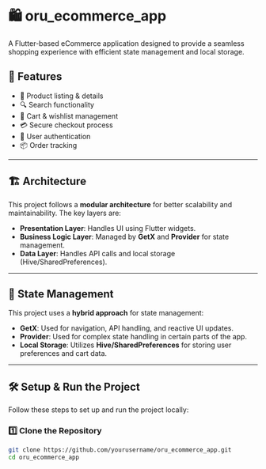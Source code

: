 # 🛍️ oru_ecommerce_app

A Flutter-based eCommerce application designed to provide a seamless shopping experience with efficient state management and local storage.

## 📌 Features
- 🛒 Product listing & details
- 🔍 Search functionality
- 🛑 Cart & wishlist management
- 💳 Secure checkout process
- 🔄 User authentication
- 📦 Order tracking

---

## 🏗️ Architecture
This project follows a **modular architecture** for better scalability and maintainability. The key layers are:

- **Presentation Layer**: Handles UI using Flutter widgets.
- **Business Logic Layer**: Managed by **GetX** and **Provider** for state management.
- **Data Layer**: Handles API calls and local storage (Hive/SharedPreferences).

---

## 🔄 State Management
This project uses a **hybrid approach** for state management:
- **GetX**: Used for navigation, API handling, and reactive UI updates.
- **Provider**: Used for complex state handling in certain parts of the app.
- **Local Storage**: Utilizes **Hive/SharedPreferences** for storing user preferences and cart data.

---

## 🛠️ Setup & Run the Project
Follow these steps to set up and run the project locally:

### 1️⃣ Clone the Repository
```bash
git clone https://github.com/yourusername/oru_ecommerce_app.git
cd oru_ecommerce_app
